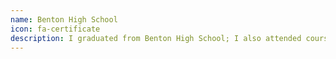 ```yaml
---
name: Benton High School
icon: fa-certificate
description: I graduated from Benton High School; I also attended courses provided by Bossier Parish Community College for Calculus, Introduction to Programming, and CISCO Networking while in high school.
---
```

